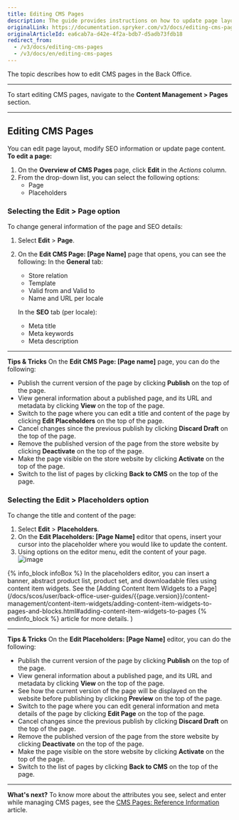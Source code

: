 ```yaml
---
title: Editing CMS Pages
description: The guide provides instructions on how to update page layout, SEO data and page content in the Back Office.
originalLink: https://documentation.spryker.com/v3/docs/editing-cms-pages
originalArticleId: ea6cab7a-d42e-4f2a-bdb7-d5adb73fdb18
redirect_from:
  - /v3/docs/editing-cms-pages
  - /v3/docs/en/editing-cms-pages
---
```


The topic describes how to edit CMS pages in the Back Office.
***
To start editing CMS pages, navigate to the **Content Management > Pages** section.
***
## Editing CMS Pages
You can edit page layout, modify SEO information or update page content.
**To edit a page:**
1. On the **Overview of CMS Pages** page, click **Edit** in the _Actions_ column.
2. From the drop-down list, you can select the following options:
    * Page
    * Placeholders

### Selecting the Edit > Page option
To change general information of the page and SEO details:
1. Select **Edit** > **Page**.
2.  On the **Edit CMS Page: [Page Name]** page that opens, you can see the following:
    In the **General** tab:
    * Store relation
    * Template
    * Valid from and Valid to
    * Name and URL per locale
   
    In the **SEO** tab (per locale): 
    * Meta title
    * Meta keywords
    * Meta description 
***
**Tips & Tricks**
On the **Edit CMS Page: [Page name]** page, you can do the following:

* Publish the current version of the page by clicking **Publish** on the top of the page.
* View general information about a published page, and its URL and metadata by clicking **View** on the top of the page.
* Switch to the page where you can edit a title and content of the page by clicking **Edit Placeholders** on the top of the page.
* Cancel changes since the previous publish by clicking **Discard Draft** on the top of the page.
* Remove the published version of the page from the store website by clicking **Deactivate** on the top of the page.
* Make the page visible on the store website by clicking **Activate** on the top of the page.
* Switch to the list of pages by clicking **Back to CMS** on the top of the page.

### Selecting the Edit > Placeholders option
To change the title and content of the page:
1. Select **Edit** > **Placeholders**.
2.  On the **Edit Placeholders: [Page Name]** editor that opens, insert your cursor into the placeholder where you would like to update the content.
3.  Using options on the editor menu, edit the content of your page.
![image](https://spryker.s3.eu-central-1.amazonaws.com/docs/User+Guides/Back+Office+User+Guides/Content+Management+System/Pages/Editing+CMS+Pages/placeholders.png) 

{% info_block infoBox %}
In the placeholders editor, you can insert a banner, abstract product list, product set, and downloadable files using content item widgets. See the [Adding Content Item Widgets to a Page](/docs/scos/user/back-office-user-guides/{{page.version}}/content-management/content-item-widgets/adding-content-item-widgets-to-pages-and-blocks.html#adding-content-item-widgets-to-pages
{% endinfo_block %} article for more details. )
***
**Tips & Tricks**
On the **Edit Placeholders: [Page Name]** editor, you can do the following:

* Publish the current version of the page by clicking **Publish** on the top of the page.
* View general information about a published page, and its URL and metadata by clicking **View** on the top of the page.
* See how the current version of the page will be displayed on the website before publishing by clicking **Preview** on the top of the page.
* Switch to the page where you can edit general information and meta details of the page by clicking **Edit Page** on the top of the page.
* Cancel changes since the previous publish by clicking **Discard Draft** on the top of the page.
* Remove the published version of the page from the store website by clicking **Deactivate** on the top of the page.
* Make the page visible on the store website by clicking **Activate** on the top of the page.
* Switch to the list of pages by clicking **Back to CMS** on the top of the page.
***
**What's next?**
To know more about the attributes you see, select and enter while managing CMS pages, see the [CMS Pages: Reference Information](/docs/scos/user/back-office-user-guides/{{page.version}}/content/pages/references/cms-pages-reference-information.html) article.
